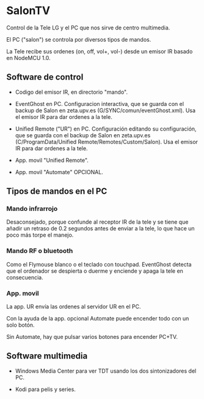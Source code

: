 # SalonTV

Control de la Tele LG y el PC que nos sirve de centro multimedia.

El PC ("salon") se controla por diversos tipos de mandos.

La Tele recibe sus ordenes (on, off, vol+, vol-) desde un emisor IR basado en NodeMCU 1.0. 

## Software de control

- Codigo del emisor IR, en directorio "mando".

- EventGhost en PC. Configuracion interactiva, que se guarda con el backup de Salon en zeta.upv.es (G/SYNC/comun/eventGhost.xml). Usa el emisor IR para dar ordenes a la tele.

- Unified Remote ("UR") en PC. Configuración editando su configuración, que se guarda con el backup de Salon en zeta.upv.es (C/ProgramData/Unified Remote/Remotes/Custom/Salon). Usa el emisor IR para dar ordenes a la tele.

- App. movil "Unified Remote".

- App. movil "Automate" OPCIONAL.

## Tipos de mandos en el PC

### Mando infrarrojo

Desaconsejado, porque confunde al receptor IR de la tele y se tiene que añadir un retraso de 0.2 segundos antes de enviar a la tele, lo que hace un poco más torpe el manejo.

### Mando RF o bluetooth

Como el Flymouse blanco o el teclado con touchpad. EventGhost detecta que el ordenador se despierta o duerme y enciende y apaga la tele en consecuencia. 

### App. movil

La app. UR envía las ordenes al servidor UR en el PC. 

Con la ayuda de la app. opcional Automate puede encender todo con un solo botón. 

Sin Automate, hay que pulsar varios botones para encender PC+TV.

## Software multimedia

- Windows Media Center para ver TDT usando los dos sintonizadores del PC.

- Kodi para pelis y series.
